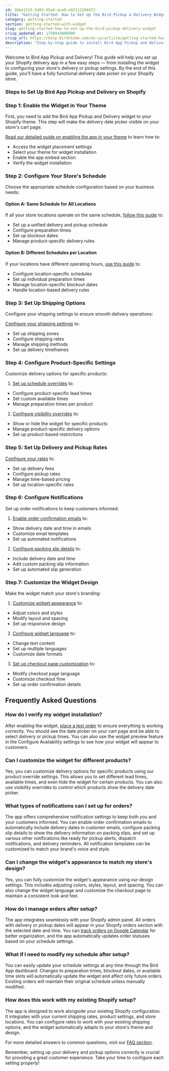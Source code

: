 ```yaml
---
id: 1bbe1515-5d83-45a9-aca0-e021122944f2
title: "Getting Started: How to Set Up the Bird Pickup & Delivery Widget"
category: getting-started
section: getting-started-with-widget
slug: getting-started-how-to-set-up-the-bird-pickup-delivery-widget
crisp_updated_at: 1750943008000
crisp_url: https://help.birdchime.com/en-us/article/getting-started-how-to-set-up-the-bird-pickup-delivery-widget-1tra0ra/
description: "Step-by-step guide to install Bird App Pickup and Delivery, enable the Shopify widget, and configure your local delivery or pickup options."
---
```


Welcome to Bird App Pickup and Delivery! This guide will help you set up your Shopify delivery app in a few easy steps — from installing the widget to configuring your store's delivery or pickup settings. By the end of this guide, you'll have a fully functional delivery date picker on your Shopify store.

### Steps to Set Up Bird App Pickup and Delivery on Shopify

### Step 1: Enable the Widget in Your Theme
First, you need to add the Bird App Pickup and Delivery widget to your Shopify theme. This step will make the delivery date picker visible on your store's cart page.

[Read our detailed guide on enabling the app in your theme](https://help.birdchime.com/en-us/article/enable-the-app-in-your-theme-450cbp/) to learn how to:
* Access the widget placement settings
* Select your theme for widget installation
* Enable the app embed section
* Verify the widget installation

### Step 2: Configure Your Store's Schedule
Choose the appropriate schedule configuration based on your business needs:

#### Option A: Same Schedule for All Locations
If all your store locations operate on the same schedule, [follow this guide](https://help.birdchime.com/en-us/article/i-have-same-schedule-for-all-locations-13ukhrg/) to:
* Set up a unified delivery and pickup schedule
* Configure preparation times
* Set up blockout dates
* Manage product-specific delivery rules

#### Option B: Different Schedules per Location
If your locations have different operating hours, [use this guide](https://help.birdchime.com/en-us/article/i-have-different-schedule-for-different-location-1f6j2p0/) to:
* Configure location-specific schedules
* Set up individual preparation times
* Manage location-specific blockout dates
* Handle location-based delivery rules

### Step 3: Set Up Shipping Options
Configure your shipping settings to ensure smooth delivery operations:

[Configure your shipping settings](https://help.birdchime.com/en-us/article/shipping-198gsjt/) to:
* Set up shipping zones
* Configure shipping rates
* Manage shipping methods
* Set up delivery timeframes

### Step 4: Configure Product-Specific Settings
Customize delivery options for specific products:

1. [Set up schedule overrides](https://help.birdchime.com/en-us/article/product-override-g2yfl9/) to:
* Configure product-specific lead times
* Set custom available times
* Manage preparation times per product

2. [Configure visibility overrides](https://help.birdchime.com/en-us/article/hide-or-show-widget-for-certain-products-only-14nf3pv/) to:
* Show or hide the widget for specific products
* Manage product-specific delivery options
* Set up product-based restrictions

### Step 5: Set Up Delivery and Pickup Rates
[Configure your rates](https://help.birdchime.com/en-us/article/rates-control-jjcrrp/) to:
* Set up delivery fees
* Configure pickup rates
* Manage time-based pricing
* Set up location-specific rates

### Step 6: Configure Notifications
Set up order notifications to keep customers informed:

1. [Enable order confirmation emails](https://help.birdchime.com/en-us/article/enable-order-confirmation-email-with-slot-date-and-time-iju71t/) to:
* Show delivery date and time in emails
* Customize email templates
* Set up automated notifications

2. [Configure packing slip details](https://help.birdchime.com/en-us/article/add-datetime-in-packaging-slip-m9smdk/) to:
* Include delivery date and time
* Add custom packing slip information
* Set up automated slip generation

### Step 7: Customize the Widget Design
Make the widget match your store's branding:

1. [Customize widget appearance](https://help.birdchime.com/en-us/article/how-to-customize-the-widget-look-1t5c07x/) to:
* Adjust colors and styles
* Modify layout and spacing
* Set up responsive design

2. [Configure widget language](https://help.birdchime.com/en-us/article/how-to-change-the-widget-language-11stcld/) to:
* Change text content
* Set up multiple languages
* Customize date formats

3. [Set up checkout page customization](https://help.birdchime.com/en-us/article/setup-checkout-page-as-our-demo-1xddwhq/) to:
* Modify checkout page language
* Customize checkout flow
* Set up order confirmation details

## Frequently Asked Questions

### How do I verify my widget installation?
After enabling the widget, [place a test order](https://help.birdchime.com/en-us/article/place-a-test-order-13fhz0a/) to ensure everything is working correctly. You should see the date picker on your cart page and be able to select delivery or pickup times. You can also use the widget preview feature in the Configure Availability settings to see how your widget will appear to customers.

### Can I customize the widget for different products?
Yes, you can customize delivery options for specific products using our product override settings. This allows you to set different lead times, available times, and even hide the widget for certain products. You can also use visibility overrides to control which products show the delivery date picker.

### What types of notifications can I set up for orders?
The app offers comprehensive notification settings to keep both you and your customers informed. You can enable order confirmation emails to automatically include delivery dates in customer emails, configure packing slip details to show the delivery information on packing slips, and set up various other notifications like ready for pickup alerts, dispatch notifications, and delivery reminders. All notification templates can be customized to match your brand's voice and style.

### Can I change the widget's appearance to match my store's design?
Yes, you can fully customize the widget's appearance using our design settings. This includes adjusting colors, styles, layout, and spacing. You can also change the widget language and customize the checkout page to maintain a consistent look and feel.

### How do I manage orders after setup?
The app integrates seamlessly with your Shopify admin panel. All orders with delivery or pickup dates will appear in your Shopify orders section with the selected date and time. You can [track orders on Google Calendar](https://help.birdchime.com/en-us/article/how-to-track-orders-on-google-calendar-7p8ous/) for better organization, and the app automatically updates order statuses based on your schedule settings.

### What if I need to modify my schedule after setup?
You can easily update your schedule settings at any time through the Bird App dashboard. Changes to preparation times, blockout dates, or available time slots will automatically update the widget and affect only future orders. Existing orders will maintain their original schedule unless manually modified.

### How does this work with my existing Shopify setup?
The app is designed to work alongside your existing Shopify configuration. It integrates with your current shipping rates, product settings, and store locations. You can configure rates to work with your existing shipping options, and the widget automatically adapts to your store's theme and design.

For more detailed answers to common questions, visit our [FAQ section](https://help.birdchime.com/en-us/article/faq-frequently-asked-questions-1xx5rjd/).

Remember, setting up your delivery and pickup options correctly is crucial for providing a great customer experience. Take your time to configure each setting properly!
